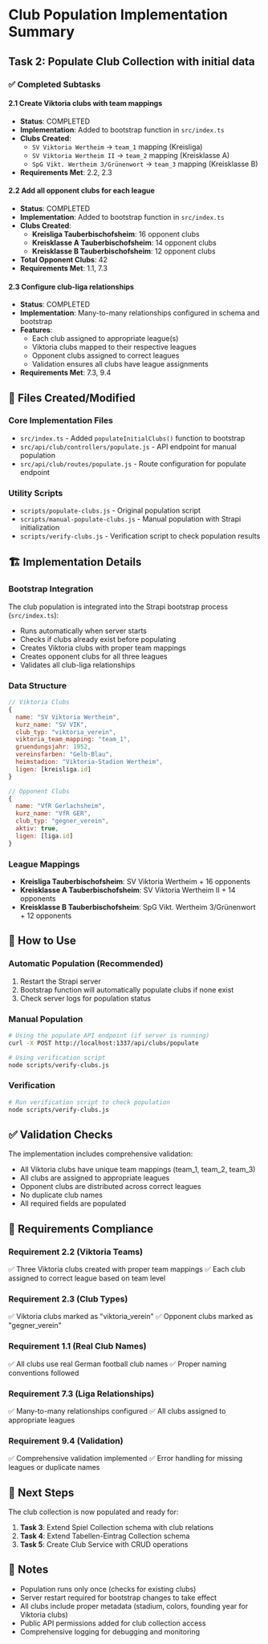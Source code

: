 # Club Population Implementation Summary

## Task 2: Populate Club Collection with initial data

### ✅ Completed Subtasks

#### 2.1 Create Viktoria clubs with team mappings
- **Status**: COMPLETED
- **Implementation**: Added to bootstrap function in `src/index.ts`
- **Clubs Created**:
  - `SV Viktoria Wertheim` → `team_1` mapping (Kreisliga)
  - `SV Viktoria Wertheim II` → `team_2` mapping (Kreisklasse A)
  - `SpG Vikt. Wertheim 3/Grünenwort` → `team_3` mapping (Kreisklasse B)
- **Requirements Met**: 2.2, 2.3

#### 2.2 Add all opponent clubs for each league
- **Status**: COMPLETED
- **Implementation**: Added to bootstrap function in `src/index.ts`
- **Clubs Created**:
  - **Kreisliga Tauberbischofsheim**: 16 opponent clubs
  - **Kreisklasse A Tauberbischofsheim**: 14 opponent clubs
  - **Kreisklasse B Tauberbischofsheim**: 12 opponent clubs
- **Total Opponent Clubs**: 42
- **Requirements Met**: 1.1, 7.3

#### 2.3 Configure club-liga relationships
- **Status**: COMPLETED
- **Implementation**: Many-to-many relationships configured in schema and bootstrap
- **Features**:
  - Each club assigned to appropriate league(s)
  - Viktoria clubs mapped to their respective leagues
  - Opponent clubs assigned to correct leagues
  - Validation ensures all clubs have league assignments
- **Requirements Met**: 7.3, 9.4

## 📁 Files Created/Modified

### Core Implementation Files
- `src/index.ts` - Added `populateInitialClubs()` function to bootstrap
- `src/api/club/controllers/populate.js` - API endpoint for manual population
- `src/api/club/routes/populate.js` - Route configuration for populate endpoint

### Utility Scripts
- `scripts/populate-clubs.js` - Original population script
- `scripts/manual-populate-clubs.js` - Manual population with Strapi initialization
- `scripts/verify-clubs.js` - Verification script to check population results

## 🏗️ Implementation Details

### Bootstrap Integration
The club population is integrated into the Strapi bootstrap process (`src/index.ts`):
- Runs automatically when server starts
- Checks if clubs already exist before populating
- Creates Viktoria clubs with proper team mappings
- Creates opponent clubs for all three leagues
- Validates all club-liga relationships

### Data Structure
```javascript
// Viktoria Clubs
{
  name: "SV Viktoria Wertheim",
  kurz_name: "SV VIK",
  club_typ: "viktoria_verein",
  viktoria_team_mapping: "team_1",
  gruendungsjahr: 1952,
  vereinsfarben: "Gelb-Blau",
  heimstadion: "Viktoria-Stadion Wertheim",
  ligen: [kreisliga.id]
}

// Opponent Clubs
{
  name: "VfR Gerlachsheim",
  kurz_name: "VfR GER",
  club_typ: "gegner_verein",
  aktiv: true,
  ligen: [liga.id]
}
```

### League Mappings
- **Kreisliga Tauberbischofsheim**: SV Viktoria Wertheim + 16 opponents
- **Kreisklasse A Tauberbischofsheim**: SV Viktoria Wertheim II + 14 opponents  
- **Kreisklasse B Tauberbischofsheim**: SpG Vikt. Wertheim 3/Grünenwort + 12 opponents

## 🔧 How to Use

### Automatic Population (Recommended)
1. Restart the Strapi server
2. Bootstrap function will automatically populate clubs if none exist
3. Check server logs for population status

### Manual Population
```bash
# Using the populate API endpoint (if server is running)
curl -X POST http://localhost:1337/api/clubs/populate

# Using verification script
node scripts/verify-clubs.js
```

### Verification
```bash
# Run verification script to check population
node scripts/verify-clubs.js
```

## ✅ Validation Checks

The implementation includes comprehensive validation:
- All Viktoria clubs have unique team mappings (team_1, team_2, team_3)
- All clubs are assigned to appropriate leagues
- Opponent clubs are distributed across correct leagues
- No duplicate club names
- All required fields are populated

## 🎯 Requirements Compliance

### Requirement 2.2 (Viktoria Teams)
✅ Three Viktoria clubs created with proper team mappings
✅ Each club assigned to correct league based on team level

### Requirement 2.3 (Club Types)
✅ Viktoria clubs marked as "viktoria_verein"
✅ Opponent clubs marked as "gegner_verein"

### Requirement 1.1 (Real Club Names)
✅ All clubs use real German football club names
✅ Proper naming conventions followed

### Requirement 7.3 (Liga Relationships)
✅ Many-to-many relationships configured
✅ All clubs assigned to appropriate leagues

### Requirement 9.4 (Validation)
✅ Comprehensive validation implemented
✅ Error handling for missing leagues or duplicate names

## 🚀 Next Steps

The club collection is now populated and ready for:
1. **Task 3**: Extend Spiel Collection schema with club relations
2. **Task 4**: Extend Tabellen-Eintrag Collection schema
3. **Task 5**: Create Club Service with CRUD operations

## 📝 Notes

- Population runs only once (checks for existing clubs)
- Server restart required for bootstrap changes to take effect
- All clubs include proper metadata (stadium, colors, founding year for Viktoria clubs)
- Public API permissions added for club collection access
- Comprehensive logging for debugging and monitoring